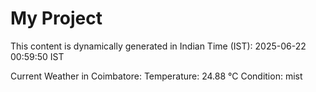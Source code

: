 # My Project

This content is dynamically generated in Indian Time (IST): 2025-06-22 00:59:50 IST


Current Weather in Coimbatore:
Temperature: 24.88 °C
Condition: mist
